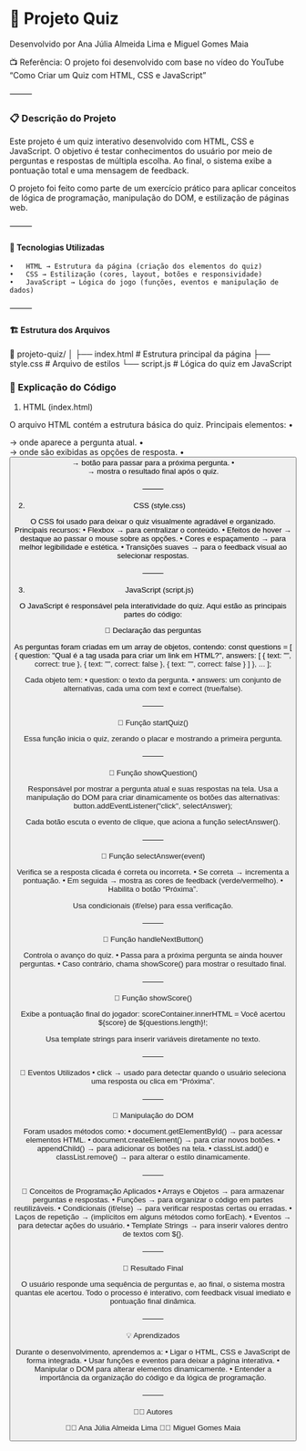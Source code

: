 # 🧠 Projeto Quiz 

Desenvolvido por Ana Júlia Almeida Lima e Miguel Gomes Maia

📺 Referência: O projeto foi desenvolvido com base no vídeo do YouTube
“Como Criar um Quiz com HTML, CSS e JavaScript”

⸻

### 📋 Descrição do Projeto

Este projeto é um quiz interativo desenvolvido com HTML, CSS e JavaScript.
O objetivo é testar conhecimentos do usuário por meio de perguntas e respostas de múltipla escolha.
Ao final, o sistema exibe a pontuação total e uma mensagem de feedback.

O projeto foi feito como parte de um exercício prático para aplicar conceitos de lógica de programação, manipulação do DOM, e estilização de páginas web.

⸻

#### 🧩 Tecnologias Utilizadas
	•	HTML → Estrutura da página (criação dos elementos do quiz)
	•	CSS → Estilização (cores, layout, botões e responsividade)
	•	JavaScript → Lógica do jogo (funções, eventos e manipulação de dados)

⸻

#### 🏗 Estrutura dos Arquivos

📁 projeto-quiz/
│
├── index.html        # Estrutura principal da página
├── style.css         # Arquivo de estilos
└── script.js         # Lógica do quiz em JavaScript


### 🧠 Explicação do Código

1. HTML (index.html)

O arquivo HTML contém a estrutura básica do quiz.
Principais elementos:
	•	<div id="question"> → onde aparece a pergunta atual.
	•	<div id="answers"> → onde são exibidas as opções de resposta.
	•	<button id="next-button"> → botão para passar para a próxima pergunta.
	•	<div id="score-container"> → mostra o resultado final após o quiz.

⸻

2. CSS (style.css)

O CSS foi usado para deixar o quiz visualmente agradável e organizado.
Principais recursos:
	•	Flexbox → para centralizar o conteúdo.
	•	Efeitos de hover → destaque ao passar o mouse sobre as opções.
	•	Cores e espaçamento → para melhor legibilidade e estética.
	•	Transições suaves → para o feedback visual ao selecionar respostas.

⸻

3. JavaScript (script.js)

O JavaScript é responsável pela interatividade do quiz.
Aqui estão as principais partes do código:

🔹 Declaração das perguntas

As perguntas foram criadas em um array de objetos, contendo:
const questions = [
  {
    question: "Qual é a tag usada para criar um link em HTML?",
    answers: [
      { text: "<a>", correct: true },
      { text: "<link>", correct: false },
      { text: "<href>", correct: false }
    ]
  },
  ...
];

Cada objeto tem:
	•	question: o texto da pergunta.
	•	answers: um conjunto de alternativas, cada uma com text e correct (true/false).

⸻

🔹 Função startQuiz()

Essa função inicia o quiz, zerando o placar e mostrando a primeira pergunta.

⸻

🔹 Função showQuestion()

Responsável por mostrar a pergunta atual e suas respostas na tela.
Usa a manipulação do DOM para criar dinamicamente os botões das alternativas:
button.addEventListener("click", selectAnswer);

Cada botão escuta o evento de clique, que aciona a função selectAnswer().

⸻

🔹 Função selectAnswer(event)

Verifica se a resposta clicada é correta ou incorreta.
	•	Se correta → incrementa a pontuação.
	•	Em seguida → mostra as cores de feedback (verde/vermelho).
	•	Habilita o botão “Próxima”.

Usa condicionais (if/else) para essa verificação.

⸻

🔹 Função handleNextButton()

Controla o avanço do quiz.
	•	Passa para a próxima pergunta se ainda houver perguntas.
	•	Caso contrário, chama showScore() para mostrar o resultado final.

⸻

🔹 Função showScore()

Exibe a pontuação final do jogador:
scoreContainer.innerHTML = Você acertou ${score} de ${questions.length}!;

Usa template strings para inserir variáveis diretamente no texto.

⸻

🔹 Eventos Utilizados
	•	click → usado para detectar quando o usuário seleciona uma resposta ou clica em “Próxima”.

⸻

🔹 Manipulação do DOM

Foram usados métodos como:
	•	document.getElementById() → para acessar elementos HTML.
	•	document.createElement() → para criar novos botões.
	•	appendChild() → para adicionar os botões na tela.
	•	classList.add() e classList.remove() → para alterar o estilo dinamicamente.

⸻

🧾 Conceitos de Programação Aplicados
	•	Arrays e Objetos → para armazenar perguntas e respostas.
	•	Funções → para organizar o código em partes reutilizáveis.
	•	Condicionais (if/else) → para verificar respostas certas ou erradas.
	•	Laços de repetição → (implícitos em alguns métodos como forEach).
	•	Eventos → para detectar ações do usuário.
	•	Template Strings → para inserir valores dentro de textos com ${}.

⸻

🧠 Resultado Final

O usuário responde uma sequência de perguntas e, ao final, o sistema mostra quantas ele acertou.
Todo o processo é interativo, com feedback visual imediato e pontuação final dinâmica.

⸻

💡 Aprendizados

Durante o desenvolvimento, aprendemos a:
	•	Ligar o HTML, CSS e JavaScript de forma integrada.
	•	Usar funções e eventos para deixar a página interativa.
	•	Manipular o DOM para alterar elementos dinamicamente.
	•	Entender a importância da organização do código e da lógica de programação.

⸻

🧑‍💻 Autores

👩‍💻 Ana Júlia Almeida Lima
👨‍💻 Miguel Gomes Maia

